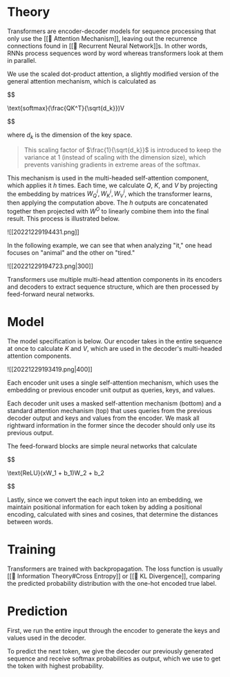 

# Theory
Transformers are encoder-decoder models for sequence processing that only use the [[🚨 Attention Mechanism]], leaving out the recurrence connections found in [[💬 Recurrent Neural Network]]s. In other words, RNNs process sequences word by word whereas transformers look at them in parallel.

We use the scaled dot-product attention, a slightly modified version of the general attention mechanism, which is calculated as 

$$

\text{softmax}(\frac{QK^T}{\sqrt{d_k}})V

$$

where $d_k$ is the dimension of the key space.

> This scaling factor of $\frac{1}{\sqrt{d_k}}$ is introduced to keep the variance at $1$ (instead of scaling with the dimension size), which prevents vanishing gradients in extreme areas of the softmax.

This mechanism is used in the multi-headed self-attention component, which applies it $h$ times. Each time, we calculate $Q$, $K$, and $V$ by projecting the embedding by matrices $W^i_Q,W^i_K, W^i_V$, which the transformer learns, then applying the computation above. The $h$ outputs are concatenated together then projected with $W^O$ to linearly combine them into the final result. This process is illustrated below.

![[20221229194431.png]]

In the following example, we can see that when analyzing "it," one head focuses on "animal" and the other on "tired."

![[20221229194723.png|300]]

Transformers use multiple multi-head attention components in its encoders and decoders to extract sequence structure, which are then processed by feed-forward neural networks.

# Model
The model specification is below. Our encoder takes in the entire sequence at once to calculate $K$ and $V$, which are used in the decoder's multi-headed attention components.

![[20221229193419.png|400]]

Each encoder unit uses a single self-attention mechanism, which uses the embedding or previous encoder unit output as queries, keys, and values.

Each decoder unit uses a masked self-attention mechanism (bottom) and a standard attention mechanism (top) that uses queries from the previous decoder output and keys and values from the encoder. We mask all rightward information in the former since the decoder should only use its previous output.

The feed-forward blocks are simple neural networks that calculate 

$$

\text{ReLU}(xW_1 + b_1)W_2 + b_2

$$

Lastly, since we convert the each input token into an embedding, we maintain positional information for each token by adding a positional encoding, calculated with sines and cosines, that determine the distances between words.

# Training
Transformers are trained with backpropagation. The loss function is usually [[🧮 Information Theory#Cross Entropy]] or [[📏 KL Divergence]], comparing the predicted probability distribution with the one-hot encoded true label.

# Prediction
First, we run the entire input through the encoder to generate the keys and values used in the decoder.

To predict the next token, we give the decoder our previously generated sequence and receive softmax probabilities as output, which we use to get the token with highest probability.


